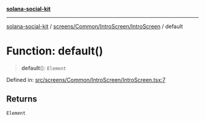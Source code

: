 [**solana-social-kit**](../../../../../README.md)

***

[solana-social-kit](../../../../../README.md) / [screens/Common/IntroScreen/IntroScreen](../README.md) / default

# Function: default()

> **default**(): `Element`

Defined in: [src/screens/Common/IntroScreen/IntroScreen.tsx:7](https://github.com/SendArcade/solana-social-starter/blob/03568260ca96ed63f77049843c721de1cb011893/src/screens/Common/IntroScreen/IntroScreen.tsx#L7)

## Returns

`Element`

